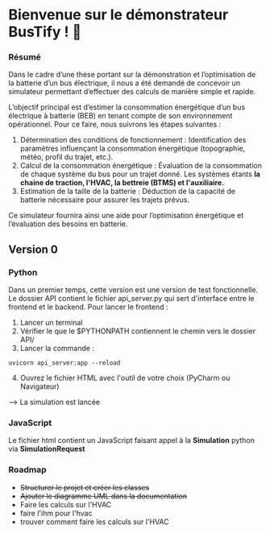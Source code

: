 # Bienvenue sur le démonstrateur BusTify ! 🚌

### Résumé
Dans le cadre d’une thèse portant sur la démonstration et l’optimisation de la batterie d’un bus électrique, il nous a été demandé de concevoir un simulateur permettant d’effectuer des calculs de manière simple et rapide.

L’objectif principal est d’estimer la consommation énergétique d’un bus électrique à batterie (BEB) en tenant compte de son environnement opérationnel. 
Pour ce faire, nous suivrons les étapes suivantes :

1. Détermination des conditions de fonctionnement : Identification des paramètres influençant la consommation énergétique (topographie, météo, profil du trajet, etc.).
2. Calcul de la consommation énergétique : Évaluation de la consommation de chaque système du bus pour un trajet donné. Les systèmes étants **la chaine de traction, l'HVAC, la bettreie (BTMS) et l'auxiliaire.**
3. Estimation de la taille de la batterie : Déduction de la capacité de batterie nécessaire pour assurer les trajets prévus.
 
Ce simulateur fournira ainsi une aide pour l’optimisation énergétique et l’évaluation des besoins en batterie.

## Version 0

### Python
Dans un premier temps, cette version est une version de test fonctionnelle. 
Le dossier API contient le fichier api_server.py qui sert d'interface entre le frontend et le backend.
Pour lancer le frontend :
1. Lancer un terminal
2. Vérifier le que le $PYTHONPATH contiennent le chemin vers le dossier API/
3. Lancer la commande :
```
uvicorn api_server:app --reload
```
4. Ouvrez le fichier HTML avec l'outil de votre choix (PyCharm ou Navigateur)

--> La simulation est lancée

### JavaScript
Le fichier html contient un JavaScript faisant appel à la **Simulation** python via **SimulationRequest**

### Roadmap
* ~~Structurer le projet et créer les classes~~
* ~~Ajouter le diagramme UML dans la documentation~~
* Faire les calculs sur l'HVAC
* faire l'ihm pour l'hvac
* trouver comment faire les calculs sur l'HVAC